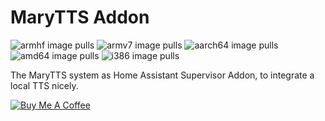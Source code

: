 # MaryTTS Addon
![armhf image pulls](https://img.shields.io/docker/pulls/poeschl/hassio-marytts-armhf?label=docker%20pulls%20%28armhf%29)
![armv7 image pulls](https://img.shields.io/docker/pulls/poeschl/hassio-marytts-armv7?label=docker%20pulls%20%28armv7%29)
![aarch64 image pulls](https://img.shields.io/docker/pulls/poeschl/hassio-marytts-aarch64?label=docker%20pulls%20%28aarch64%29)
![amd64 image pulls](https://img.shields.io/docker/pulls/poeschl/hassio-marytts-amd64?label=docker%20pulls%20%28amd64%29)
![i386 image pulls](https://img.shields.io/docker/pulls/poeschl/hassio-marytts-i386?label=docker%20pulls%20%28i386%29)

The MaryTTS system as Home Assistant Supervisor Addon, to integrate a local TTS nicely.

[![Buy Me A Coffee](https://img.shields.io/badge/Buy%20me%20a%20coffee-%23d32f2f?logo=buy-me-a-coffee&style=for-the-badge&logoColor=white)](https://www.buymeacoffee.com/Poeschl)
